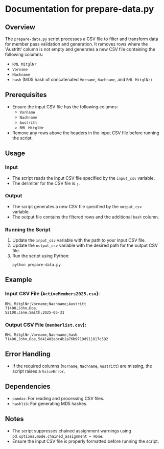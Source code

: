 # Documentation for prepare-data.py

## Overview
The `prepare-data.py` script processes a CSV file to filter and transform data for member pass validation and generation. It removes rows where the 'Austritt' column is not empty and generates a new CSV file containing the following columns:
- `RML MitglNr`
- `Vorname`
- `Nachname`
- `hash` (MD5 hash of concatenated `Vorname`, `Nachname`, and `RML MitglNr`)

## Prerequisites
- Ensure the input CSV file has the following columns:
  - `Vorname`
  - `Nachname`
  - `Austritt`
  - `RML MitglNr`
- Remove any rows above the headers in the input CSV file before running the script.

## Usage

### Input
- The script reads the input CSV file specified by the `input_csv` variable.
- The delimiter for the CSV file is `;`.

### Output
- The script generates a new CSV file specified by the `output_csv` variable.
- The output file contains the filtered rows and the additional `hash` column.

### Running the Script
1. Update the `input_csv` variable with the path to your input CSV file.
2. Update the `output_csv` variable with the desired path for the output CSV file.
3. Run the script using Python:
   ```
   python prepare-data.py
   ```

## Example
### Input CSV File (`ActiveMembers2025.csv`):
```
RML MitglNr;Vorname;Nachname;Austritt
71400;John;Doe;
52100;Jane;Smith;2025-05-31
```

### Output CSV File (`memberlist.csv`):
```
RML MitglNr,Vorname,Nachname,hash
71400,John,Doe,5d41402abc4b2a76b9719d911017c592
```

## Error Handling
- If the required columns (`Vorname`, `Nachname`, `Austritt`) are missing, the script raises a `ValueError`.

## Dependencies
- `pandas`: For reading and processing CSV files.
- `hashlib`: For generating MD5 hashes.

## Notes
- The script suppresses chained assignment warnings using `pd.options.mode.chained_assignment = None`.
- Ensure the input CSV file is properly formatted before running the script.